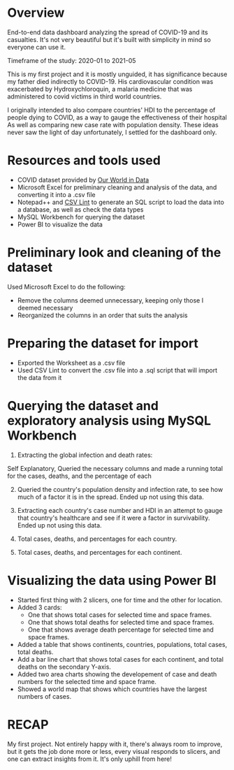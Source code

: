 # Overview
 End-to-end data dashboard analyzing the spread of COVID-19 and its casualties.
 It's not very beautiful but it's built with simplicity in mind so everyone can use it.

 Timeframe of the study: 2020-01 to 2021-05
 
 This is my first project and it is mostly unguided, it has significance because my father died indirectly to COVID-19. His cardiovascular condition was exacerbated by Hydroxychloroquin, a malaria medicine that was administered to covid victims in third world countries.

 I originally intended to also compare countries' HDI to the percentage of people dying to COVID, as a way to gauge the effectiveness of their hospital
 As well as comparing new case rate with population density. These ideas never saw the light of day unfortunately, I settled for the dashboard only.

# Resources and tools used
- COVID dataset provided by [Our World in Data](ourworldindata.org)
- Microsoft Excel for preliminary cleaning and analysis of the data, and converting it into a .csv file
- Notepad++ and [CSV Lint](csvlint.io) to generate an SQL script to load the data into a database, as well as check the data types
- MySQL Workbench for querying the dataset
- Power BI to visualize the data

# Preliminary look and cleaning of the dataset

Used Microsoft Excel to do the following:
  - Remove the columns deemed unnecessary, keeping only those I deemed necessary
  - Reorganized the columns in an order that suits the analysis

# Preparing the dataset for import
  - Exported the Worksheet as a .csv file
  - Used CSV Lint to convert the .csv file into a .sql script that will import the data from it
  
# Querying the dataset and exploratory analysis using MySQL Workbench

1. Extracting the global infection and death rates:
    
  Self Explanatory, Queried the necessary columns and made a running total for the cases, deaths, and the percentage of each

2. Queried the country's population density and infection rate, to see how much of a factor it is in the spread. Ended up not using this data.

3. Extracting each country's case number and HDI in an attempt to gauge that country's healthcare and see if it were a factor in survivability. Ended up not using this data.

4. Total cases, deaths, and percentages for each country.
5. Total cases, deaths, and percentages for each continent.



# Visualizing the data using Power BI
- Started first thing with 2 slicers, one for time and the other for location.
- Added 3 cards:
  - One that shows total cases for selected time and space frames.
  - One that shows total deaths for selected time and space frames.
  - One that shows average death percentage for selected time and space frames.
- Added a table that shows continents, countries, populations, total cases, total deaths.
- Add a bar line chart that shows total cases for each continent, and total deaths on the secondary Y-axis.
- Added two area charts showing the developement of case and death numbers for the selected time and space frame.
- Showed a world map that shows which countries have the largest numbers of cases.

# RECAP
My first project. Not entirely happy with it, there's always room to improve, but it gets the job done more or less, every visual responds to slicers, and one can extract insights from it. It's only uphill from here!


